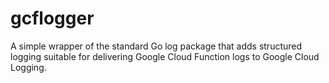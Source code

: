 # gcflogger
A simple wrapper of the standard Go log package that adds structured logging suitable for delivering Google Cloud Function logs to Google Cloud Logging.
